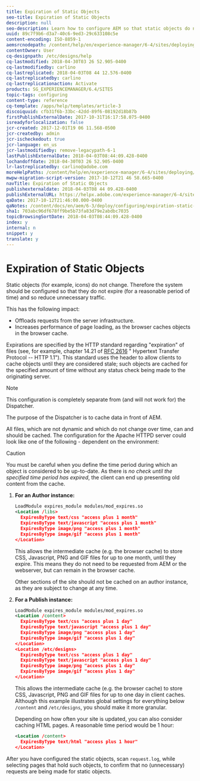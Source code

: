 ```yaml
---
title: Expiration of Static Objects
seo-title: Expiration of Static Objects
description: null
seo-description: Learn how to configure AEM so that static objects do not expire (for a reasonable period of time).
uuid: 89c7f9b6-d3a7-40c6-9ed3-29c633108c5e
content-encoding: ISO-8859-1
aemsrcnodepath: /content/help/en/experience-manager/6-4/sites/deploying/using/expiration-static-objects
contentOwner: User
cq-designpath: /etc/designs/help
cq-lastmodified: 2018-04-30T03 26 52.905-0400
cq-lastmodifiedby: carlino
cq-lastreplicated: 2018-04-03T08 44 12.576-0400
cq-lastreplicatedby: carlino
cq-lastreplicationaction: Activate
products: SG_EXPERIENCEMANAGER/6.4/SITES
topic-tags: configuring
content-type: reference
cq-template: /apps/help/templates/article-3
discoiquuid: cfb31f6b-33bc-42dd-89f6-08192d18b87b
firstPublishExternalDate: 2017-10-31T16:17:58.075-0400
isreadyforlocalization: false
jcr-created: 2017-12-01T19 06 11.568-0500
jcr-createdby: admin
jcr-ischeckedout: true
jcr-language: en_us
jcr-lastmodifiedby: remove-legacypath-6-1
lastPublishExternalDate: 2018-04-03T08:44:09.428-0400
lochandoffdate: 2018-04-30T03 26 52.905-0400
lr-lastreplicatedby: carlino@adobe.com
moreHelpPaths: /content/help/en/experience-manager/6-4/sites/deploying/morehelp/configuring;/content/help/en/experience-manager/6-4/sites/deploying/morehelp/configuring
mwpw-migration-script-version: 2017-10-12T21 46 58.665-0400
navTitle: Expiration of Static Objects
publishexternaldate: 2018-04-03T08 44 09.428-0400
publishExternalURL: https://helpx.adobe.com/experience-manager/6-4/sites/deploying/using/expiration-static-objects.html
qaDate: 2017-10-12T21:46:00.000-0400
qaNotes: /content/docs/en/aem/6-3/deploy/configuring/expiration-static-objects
sha1: 703abc96df678ff9be5b73fa83d79e2abdbc7035
topicBrowsingSortDate: 2018-04-03T08:44:09.428-0400
index: y
internal: n
snippet: y
translate: y
---
```


# Expiration of Static Objects

Static objects (for example, icons) do not change. Therefore the system should be configured so that they do not expire (for a reasonable period of time) and so reduce unnecessary traffic.

This has the following impact:

* Offloads requests from the server infrastructure.
* Increases performance of page loading, as the browser caches objects in the browser cache.

Expirations are specified by the HTTP standard regarding "expiration" of files (see, for example, chapter 14.21 of [RFC 2616](http://www.ietf.org/rfc/rfc2616.txt) " Hypertext Transfer Protocol -- HTTP 1.1"). This standard uses the header to allow clients to cache objects until they are considered stale; such objects are cached for the specified amount of time without any status check being made to the originating server.

>[!NOTE]
>
><p>This configuration is completely separate from (and will not work for) the Dispatcher.</p> <p>The purpose of the Dispatcher is to cache data in front of AEM.<br> </p>

All files, which are not dynamic and which do not change over time, can and should be cached. The configuration for the Apache HTTPD server could look like one of the following - dependent on the environment:

>[!CAUTION]
>
><p>You must be careful when you define the time period during which an object is considered to be up-to-date. As there is <i>no check until the specified time period has expired</i>, the client can end up presenting old content from the cache.</p>

1. **For an Author instance:**

   ```xml
   LoadModule expires_module modules/mod_expires.so
   <Location /libs>
     ExpiresByType text/css "access plus 1 month"
     ExpiresByType text/javascript "access plus 1 month"
     ExpiresByType image/png "access plus 1 month"
     ExpiresByType image/gif "access plus 1 month"
   </Location>
   ```

   This allows the intermediate cache (e.g. the browser cache) to store CSS, Javascript, PNG and GIF files for up to one month, until they expire. This means they do not need to be requested from AEM or the webserver, but can remain in the browser cache.

   Other sections of the site should not be cached on an author instance, as they are subject to change at any time.

1. **For a Publish instance:**

   ```xml
   LoadModule expires_module modules/mod_expires.so
   <Location /content>
     ExpiresByType text/css "access plus 1 day"
     ExpiresByType text/javascript "access plus 1 day"
     ExpiresByType image/png "access plus 1 day"
     ExpiresByType image/gif "access plus 1 day"
   </Location>
   <Location /etc/designs>
     ExpiresByType text/css "access plus 1 day"
     ExpiresByType text/javascript "access plus 1 day"
     ExpiresByType image/png "access plus 1 day"
     ExpiresByType image/gif "access plus 1 day"
   </Location>
   
   ```

   This allows the intermediate cache (e.g. the browser cache) to store CSS, Javascript, PNG and GIF files for up to one day in client caches. Although this example illustrates global settings for everything below `/content` and `/etc/designs`, you should make it more granular.

   Depending on how often your site is updated, you can also consider caching HTML pages. A reasonable time period would be 1 hour:

   ```xml
   <Location /content>
     ExpiresByType text/html "access plus 1 hour"
   </Location>
   ```

After you have configured the static objects, scan `request.log`, while selecting pages that hold such objects, to confirm that no (unnecessary) requests are being made for static objects.
